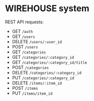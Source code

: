 # WIREHOUSE system

REST API requests:
* GET `/auth`
* GET `/users`
* DELETE `/users/:user_id`
* POST `/users`
* GET `/categories`
* GET `/categories/:category_id`
* GET `/categories/:category_id/title`
* POST `/categories`
* DELETE `/categories/:category_id`
* PUT `/categories/:category_id`
* DELETE `/items/:item_id`
* POST `/items`
* PUT `/items/item_id`

